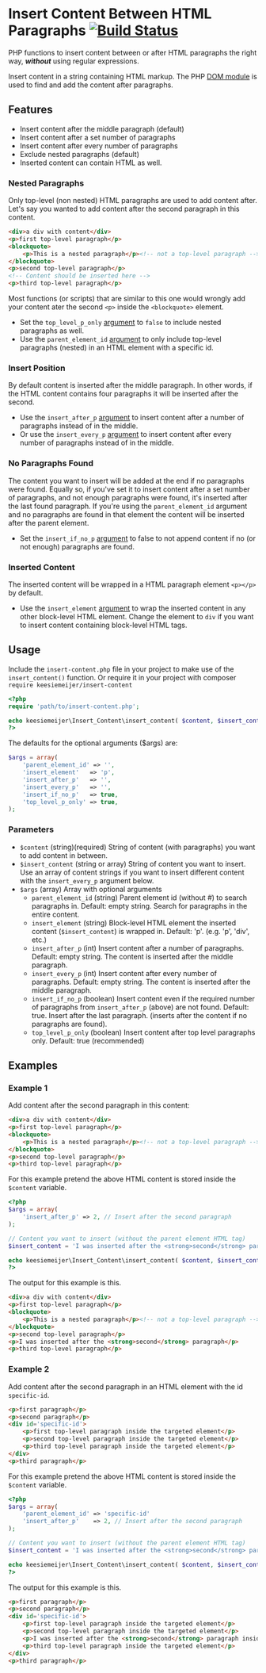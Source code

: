 # Insert Content Between HTML Paragraphs [![Build Status](https://travis-ci.org/keesiemeijer/insert-content.svg?branch=master)](http://travis-ci.org/keesiemeijer/insert-content) #

PHP functions to insert content between or after HTML paragraphs the right way, ***without*** using regular expressions.

Insert content in a string containing HTML markup. The PHP [DOM module](https://secure.php.net/manual/en/book.dom.php) is used to find and add the content after paragraphs.

## Features
* Insert content after the middle paragraph (default)
* Insert content after a set number of paragraphs
* Insert content after every number of paragraphs
* Exclude nested paragraphs (default)
* Inserted content can contain HTML as well. 

### Nested Paragraphs
Only top-level (non nested) HTML paragraphs are used to add content after. Let's say you wanted to add content after the second paragraph in this content.

```html
<div>a div with content</div>
<p>first top-level paragraph</p>
<blockquote>
	<p>This is a nested paragraph</p><!-- not a top-level paragraph -->
</blockquote>
<p>second top-level paragraph</p>
<!-- Content should be inserted here -->
<p>third top-level paragraph</p>
```

Most functions (or scripts) that are similar to this one would wrongly add your content ater the second `<p>` inside the `<blockquote>` element.
* Set the `top_level_p_only` [argument](https://github.com/keesiemeijer/insert-content#parameters) to `false` to include nested paragraphs as well.
* Use the `parent_element_id` [argument](https://github.com/keesiemeijer/insert-content#parameters) to only include top-level paragraphs (nested) in an HTML element with a specific id.

### Insert Position
By default content is inserted after the middle paragraph. In other words, if the HTML content contains four paragraphs it will be inserted after the second.
* Use the `insert_after_p` [argument](https://github.com/keesiemeijer/insert-content#parameters) to insert content after a number of paragraphs instead of in the middle.
* Or use the `insert_every_p` [argument](https://github.com/keesiemeijer/insert-content#parameters) to insert content after every number of paragraphs instead of in the middle.

### No Paragraphs Found
The content you want to insert will be added at the end if no paragraphs were found. Equally so, if you've set it to insert content after a set number of paragraphs, and not enough paragraphs were found, it's inserted after the last found paragraph. If you're using the `parent_element_id` argument and no paragraphs are found in that element the content will be inserted after the parent element.
* Set the `insert_if_no_p` [argument](https://github.com/keesiemeijer/insert-content#parameters) to false to not append content if no (or not enough) paragraphs are found.

### Inserted Content
The inserted content will be wrapped in a HTML paragraph element `<p></p>` by default.
* Use the `insert_element` [argument](https://github.com/keesiemeijer/insert-content#parameters) to wrap the inserted content in any other block-level HTML element. Change the element to `div` if you want to insert content containing block-level HTML tags.

## Usage
Include the `insert-content.php` file in your project to make use of the `insert_content()` function.
Or require it in your project with composer `require keesiemeijer/insert-content`

```php
<?php
require 'path/to/insert-content.php';

echo keesiemeijer\Insert_Content\insert_content( $content, $insert_content, $args ); 
?>
```

The defaults for the optional arguments ($args) are:
```php
$args = array(
	'parent_element_id' => '',
	'insert_element'   => 'p',
	'insert_after_p'   => '',
	'insert_every_p'   => '',
	'insert_if_no_p'   => true,
	'top_level_p_only' => true,
);
```

### Parameters

* `$content` (string)(required) String of content (with paragraphs) you want to add content in between.
* `$insert_content` (string or array) String of content you want to insert. Use an array of content strings if you want to insert different content with the `insert_every_p` argument below.
* `$args` (array) Array with optional arguments
  * `parent_element_id` (string) Parent element id (without #) to search paragraphs in.
  Default: empty string. Search for paragraphs in the entire content.
  * `insert_element` (string) Block-level HTML element the inserted content (`$insert_content`) is wrapped in.
  Default: 'p'. (e.g. 'p', 'div', etc.)
  * `insert_after_p` (int) Insert content after a number of paragraphs.
  Default: empty string. The content is inserted after the middle paragraph.
  * `insert_every_p` (int) Insert content after every number of paragraphs.
  Default: empty string. The content is inserted after the middle paragraph.
  * `insert_if_no_p` (boolean) Insert content even if the required number of paragraphs from `insert_after_p` (above) are not found.
  Default: true. Insert after the last paragraph. (inserts after the content if no paragraphs are found).
  * `top_level_p_only` (boolean) Insert content after top level paragraphs only.
  Default: true (recommended)

## Examples
### Example 1
Add content after the second paragraph in this content:
```html
<div>a div with content</div>
<p>first top-level paragraph</p>
<blockquote>
	<p>This is a nested paragraph</p><!-- not a top-level paragraph -->
</blockquote>
<p>second top-level paragraph</p>
<p>third top-level paragraph</p>
```

For this example pretend the above HTML content is stored inside the `$content` variable.

```php
<?php
$args = array(
	'insert_after_p' => 2, // Insert after the second paragraph
);

// Content you want to insert (without the parent element HTML tag)
$insert_content = 'I was inserted after the <strong>second</strong> paragraph';

echo keesiemeijer\Insert_Content\insert_content( $content, $insert_content, $args );
?>
```

The output for this example is this.
```html
<div>a div with content</div>
<p>first top-level paragraph</p>
<blockquote>
	<p>This is a nested paragraph</p><!-- not a top-level paragraph -->
</blockquote>
<p>second top-level paragraph</p>
<p>I was inserted after the <strong>second</strong> paragraph</p>
<p>third top-level paragraph</p>
```

### Example 2
Add content after the second paragraph in an HTML element with the id `specific-id`.

```html
<p>first paragraph</p>
<p>second paragraph</p>
<div id='specific-id'>
	<p>first top-level paragraph inside the targeted element</p>
	<p>second top-level paragraph inside the targeted element</p>
	<p>third top-level paragraph inside the targeted element</p>
</div>
<p>third paragraph</p>
```

For this example pretend the above HTML content is stored inside the `$content` variable.

```php
<?php
$args = array(
	'parent_element_id' => 'specific-id'
	'insert_after_p'    => 2, // Insert after the second paragraph
);

// Content you want to insert (without the parent element HTML tag)
$insert_content = 'I was inserted after the <strong>second</strong> paragraph inside the targeted element';

echo keesiemeijer\Insert_Content\insert_content( $content, $insert_content, $args );
?>
```

The output for this example is this.
```html
<p>first paragraph</p>
<p>second paragraph</p>
<div id='specific-id'>
	<p>first top-level paragraph inside the targeted element</p>
	<p>second top-level paragraph inside the targeted element</p>
	<p>I was inserted after the <strong>second</strong> paragraph inside the targeted element</p>
	<p>third top-level paragraph inside the targeted element</p>
</div>
<p>third paragraph</p>
```